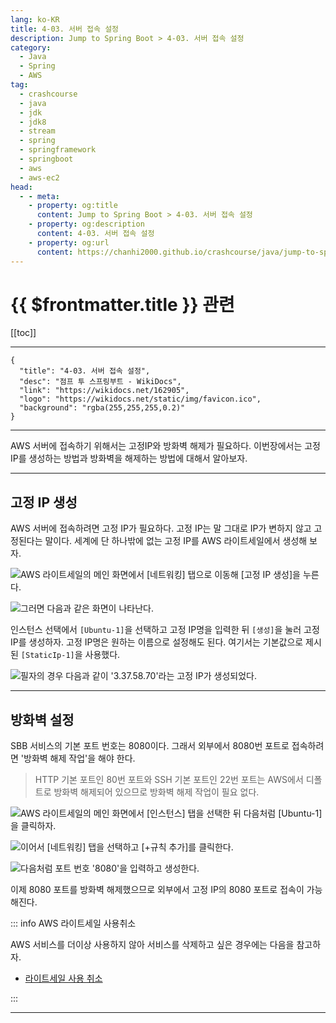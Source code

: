 ```yaml
---
lang: ko-KR
title: 4-03. 서버 접속 설정
description: Jump to Spring Boot > 4-03. 서버 접속 설정
category:
  - Java
  - Spring
  - AWS
tag: 
  - crashcourse
  - java
  - jdk
  - jdk8
  - stream
  - spring
  - springframework
  - springboot
  - aws
  - aws-ec2
head:
  - - meta:
    - property: og:title
      content: Jump to Spring Boot > 4-03. 서버 접속 설정
    - property: og:description
      content: 4-03. 서버 접속 설정
    - property: og:url
      content: https://chanhi2000.github.io/crashcourse/java/jump-to-spring-boot/04C.html
---
```


# {{ $frontmatter.title }} 관련

[[toc]]

---

```component VPCard
{
  "title": "4-03. 서버 접속 설정",
  "desc": "점프 투 스프링부트 - WikiDocs",
  "link": "https://wikidocs.net/162905",
  "logo": "https://wikidocs.net/static/img/favicon.ico",
  "background": "rgba(255,255,255,0.2)"
}
```

---

AWS 서버에 접속하기 위해서는 고정IP와 방화벽 해제가 필요하다. 이번장에서는 고정IP를 생성하는 방법과 방화벽을 해제하는 방법에 대해서 알아보자.

---

## 고정 IP 생성

AWS 서버에 접속하려면 고정 IP가 필요하다. 고정 IP는 말 그대로 IP가 변하지 않고 고정된다는 말이다. 세계에 단 하나밖에 없는 고정 IP를 AWS 라이트세일에서 생성해 보자.

![AWS 라이트세일의 메인 화면에서 <FontIcon icon="iconfont icon-select"/>`[네트워킹]` 탭으로 이동해 <FontIcon icon="iconfont icon-select"/>`[고정 IP 생성]`을 누른다.](https://wikidocs.net/images/page/162905/C_4-03_1.png)

![그러면 다음과 같은 화면이 나타난다.](https://wikidocs.net/images/page/162905/C_4-03_2.png)


인스턴스 선택에서 <FontIcon icon="iconfont icon-select"/>`[Ubuntu-1]`을 선택하고 고정 IP명을 입력한 뒤 <FontIcon icon="iconfont icon-select"/>`[생성]`을 눌러 고정 IP를 생성하자. 고정 IP명은 원하는 이름으로 설정해도 된다. 여기서는 기본값으로 제시된 <FontIcon icon="iconfont icon-select"/>`[StaticIp-1]`을 사용했다.

![필자의 경우 다음과 같이 '3.37.58.70'라는 고정 IP가 생성되었다.](https://wikidocs.net/images/page/162905/C_4-03_3.png)

---

## 방화벽 설정

SBB 서비스의 기본 포트 번호는 8080이다. 그래서 외부에서 8080번 포트로 접속하려면 '방화벽 해제 작업'을 해야 한다.

> HTTP 기본 포트인 80번 포트와 SSH 기본 포트인 22번 포트는 AWS에서 디폴트로 방화벽 해제되어 있으므로 방화벽 해제 작업이 필요 없다.

![AWS 라이트세일의 메인 화면에서 <FontIcon icon="iconfont icon-select"/>`[인스턴스]` 탭을 선택한 뒤 다음처럼 <FontIcon icon="iconfont icon-select"/>`[Ubuntu-1]`을 클릭하자.](https://wikidocs.net/images/page/162905/C_4-03_4.png)

![이어서 <FontIcon icon="iconfont icon-select"/>`[네트워킹]` 탭을 선택하고 <FontIcon icon="iconfont icon-select"/>`[+규칙 추가]`를 클릭한다.](https://wikidocs.net/images/page/162905/C_4-03_5.png)

![다음처럼 포트 번호 '8080'을 입력하고 생성한다.](https://wikidocs.net/images/page/162905/C_4-03_6.png)

이제 8080 포트를 방화벽 해제했으므로 외부에서 고정 IP의 8080 포트로 접속이 가능해진다.

::: info AWS 라이트세일 사용취소

AWS 서비스를 더이상 사용하지 않아 서비스를 삭제하고 싶은 경우에는 다음을 참고하자.

- [라이트세일 사용 취소](https://wikidocs.net/163575)

:::

---
